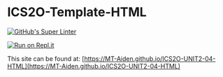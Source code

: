 # ICS2O-Template-HTML

[![GitHub's Super Linter](https://github.com/MT-Aiden/ICS2O-UNIT2-04-HTML/workflows/GitHub's%20Super%20Linter/badge.svg)](https://github.com/MT-Aiden/ICS2O-UNIT2-04-HTML/actions)

[![Run on Repl.it](https://repl.it/badge/githubMT-Aiden/ICS2O-UNIT2-04-HTML)](https://repl.it/github/MT-Aiden/ICS2O-UNIT2-04-HTML)

This site can be found at: [https://MT-Aiden.github.io/ICS2O-UNIT2-04-HTML](https://MT-Aiden.github.io/ICS2O-UNIT2-04-HTML)
